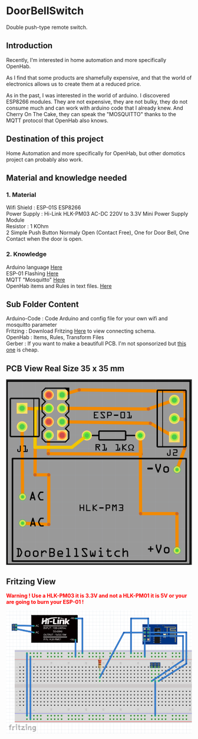 # DoorBellSwitch

Double push-type remote switch.

## Introduction

Recently, I'm interested in home automation and more specifically OpenHab.

As I find that some products are shamefully expensive, and that the world of electronics allows us to create them at a reduced price.

As in the past, I was interested in the world of arduino.
I discovered ESP8266 modules.
They are not expensive, they are not bulky, they do not consume much and can work with arduino code that I already knew.
And Cherry On The Cake, they can speak the "MOSQUITTO" thanks to the MQTT protocol that OpenHab also knows.

## Destination of this project

Home Automation and more specifically for OpenHab, but other domotics project can probably also work.

## Material and knowledge needed

### 1. Material

Wifi Shield : ESP-01S ESP8266<BR>
Power Supply : Hi-Link HLK-PM03 AC-DC 220V to 3.3V Mini Power Supply Module<BR>
Resistor :  1 KOhm<BR>
2 Simple Push Button Normaly Open (Contact Free), One for Door Bell, One Contact when the door is open.<BR>

### 2. Knowledge

Arduino language [Here](https://www.arduino.cc/)<BR>
ESP-01 Flashing [Here](http://cordobo.com/2300-flash-esp8266-01-with-arduino-uno/)<BR>
MQTT "Mosquitto" [Here](http://www.steves-internet-guide.com/mosquitto-broker/)<BR> 
OpenHab items and Rules in text files. [Here](https://www.openhab.org/docs/)<BR>

## Sub Folder Content

Arduino-Code : Code Arduino and config file for your own wifi and mosquitto parameter<BR>
Fritzing : Download Fritzing [Here](http://fritzing.org/download/) to view connecting schema.<BR>
OpenHab : Items, Rules, Transform Files<BR>
Gerber : If you want to make a beautifull PCB. I'm not sponsorized but [this one](https://www.seeedstudio.io/fusion_pcb.html) is cheap.

## PCB View Real Size 35 x 35 mm

![alt text](https://raw.githubusercontent.com/beckynet/DoorBellSwitch/master/Pictures/PCB.PNG)

## Fritzing View

<b style='color:red'>Warning ! Use a HLK-PM03 it is 3.3V and not a HLK-PM01 it is 5V or your are going to burn your ESP-01 !</b>

![alt text](https://raw.githubusercontent.com/beckynet/DoorBellSwitch/master/Pictures/Fritzing.PNG)
